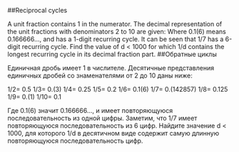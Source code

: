 ##Reciprocal cycles

A unit fraction contains 1 in the numerator. The decimal representation of the unit fractions with denominators 2 to 10 are given:
Where 0.1(6) means 0.166666..., and has a 1-digit recurring cycle. It can be seen that 1/7 has a 6-digit recurring cycle.
Find the value of d < 1000 for which 1/d contains the longest recurring cycle in its decimal fraction part.
##Обратные циклы

Единичная дробь имеет 1 в числителе. Десятичные представления единичных дробей со знаменателями от 2 до 10 даны ниже:

1/2= 0.5
1/3= 0.(3)
1/4= 0.25
1/5= 0.2
1/6= 0.1(6)
1/7= 0.(142857)
1/8= 0.125
1/9= 0.(1)
1/10= 0.1

Где 0.1(6) значит 0.166666..., и имеет повторяющуюся последовательность из одной цифры. Заметим, что 1/7 имеет повторяющуюся последовательность из 6 цифр.
Найдите значение d < 1000, для которого 1/d в десятичном виде содержит самую длинную повторяющуюся последовательность цифр.
